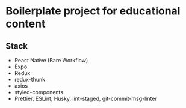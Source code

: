 # Boilerplate project for educational content

## Stack

- React Native (Bare Workflow)
- Expo
- Redux
- redux-thunk
- axios
- styled-components
- Prettier, ESLint, Husky, lint-staged, git-commit-msg-linter

